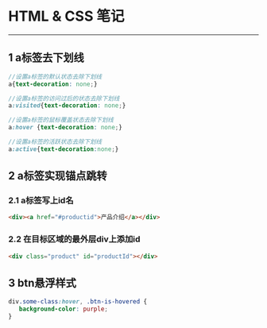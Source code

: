# HTML & CSS 笔记

***
## 1 a标签去下划线
```scss
//设置a标签的默认状态去除下划线
a{text-decoration: none;}

//设置a标签的访问过后的状态去除下划线
a:visited{text-decoration: none;}

//设置a标签的鼠标覆盖状态去除下划线
a:hover {text-decoration: none;}

//设置a标签的活跃状态去除下划线
a:active{text-decoration:none;}
```

## 2 a标签实现锚点跳转
### 2.1 a标签写上id名
```html
<div><a href="#productid">产品介绍</a></div>
```
### 2.2 在目标区域的最外层div上添加id
```html
<div class="product" id="productId"></div>
```

## 3 btn悬浮样式
```scss
div.some-class:hover, .btn-is-hovered {
   background-color: purple;
}
```